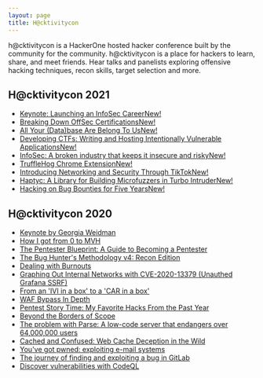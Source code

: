 ```yaml
---
layout: page
title: H@cktivitycon
---
```


h@cktivitycon is a HackerOne hosted hacker conference built by the community for the community. h@cktivitycon is a place for hackers to learn, share, and meet friends. Hear talks and panelists exploring offensive hacking techniques, recon skills, target selection and more.


<div class="row">
  <div class="col-md-10">
    <h2>H@cktivitycon 2021</h2>
    <ul>
		<li><a href="../conferences/hacktivitycon2021/keynote">Keynote: Launching an InfoSec Career<span class="badge badge-pill badge-secondary">New!</span></a></li>
		<li><a href="../conferences/hacktivitycon2021/offsec_panel">Breaking Down OffSec Certifications<span class="badge badge-pill badge-secondary">New!</span></a></li>
		<li><a href="../conferences/hacktivitycon2021/vulnerability_research">All Your (Data)base Are Belong To Us<span class="badge badge-pill badge-secondary">New!</span></a></li>
		<li><a href="../conferences/hacktivitycon2021/ctfdev">Developing CTFs: Writing and Hosting Intentionally Vulnerable Applications<span class="badge badge-pill badge-secondary">New!</span></a></li>
		<li><a href="../conferences/hacktivitycon2021/infosec_insecure_risky">InfoSec: A broken industry that keeps it insecure and risky<span class="badge badge-pill badge-secondary">New!</span></a></li>
		<li><a href="../conferences/hacktivitycon2021/trufflehog">TruffleHog Chrome Extension<span class="badge badge-pill badge-secondary">New!</span></a></li>
		<li><a href="../conferences/hacktivitycon2021/networking_security_tiktok">Introducing Networking and Security Through TikTok<span class="badge badge-pill badge-secondary">New!</span></a></li>
		<li><a href="../conferences/hacktivitycon2021/haptyc">Haptyc: A Library for Building Microfuzzers in Turbo Intruder<span class="badge badge-pill badge-secondary">New!</span></a></li>
		<li><a href="../conferences/hacktivitycon2021/bugbountyfor5years">Hacking on Bug Bounties for Five Years<span class="badge badge-pill badge-secondary">New!</span></a></li>
	</ul></div>
	  <div class="col-md-10">
	  <h2>H@cktivitycon 2020</h2>
	  <ul>
    	<li><a href="../conferences/hacktivitycon2020/keynote">Keynote by Georgia Weidman</a></li>
		<li><a href="../conferences/hacktivitycon2020/0tomvh">How I got from 0 to MVH</a></li>
		<li><a href="../conferences/hacktivitycon2020/pentester_blueprint">The Pentester Blueprint: A Guide to Becoming a Pentester</a></li>
		<li><a href="../conferences/hacktivitycon2020/tbhm">The Bug Hunter's Methodology v4: Recon Edition</a></li>
		<li><a href="../conferences/hacktivitycon2020/burnouts">Dealing with Burnouts</a></li>
		<li><a href="../conferences/hacktivitycon2020/grafanassrf">Graphing Out Internal Networks with CVE-2020-13379 (Unauthed Grafana SSRF)</a></li>
		<li><a href="../conferences/hacktivitycon2020/carivi">From an 'IVI in a box' to a 'CAR in a box'</a></li>
		<li><a href="../conferences/hacktivitycon2020/waf">WAF Bypass In Depth</a></li>
		<li><a href="../conferences/hacktivitycon2020/penteststories">Pentest Story Time: My Favorite Hacks From the Past Year</a></li>
		<li><a href="../conferences/hacktivitycon2020/beyondscope">Beyond the Borders of Scope</a></li>
		<li><a href="../conferences/hacktivitycon2020/parse">The problem with Parse: A low-code server that endangers over 64,000,000 users</a></li>
		<li><a href="../conferences/hacktivitycon2020/web_cache_deception">Cached and Confused: Web Cache Deception in the Wild</a></li>
		<li><a href="../conferences/hacktivitycon2020/exploiting_email_systems">You've got pwned: exploiting e-mail systems</a></li>
		<li><a href="../conferences/hacktivitycon2020/gitlab">The journey of finding and exploiting a bug in GitLab</a></li>
		<li><a href="../conferences/hacktivitycon2020/codeql">Discover vulnerabilities with CodeQL</a></li>
	</ul></div></div>